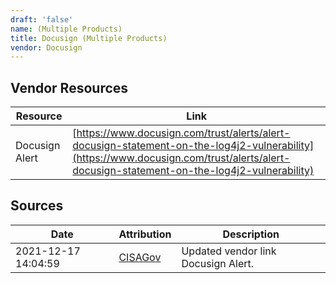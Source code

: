 ```yaml
---
draft: 'false'
name: (Multiple Products)
title: Docusign (Multiple Products)
vendor: Docusign
---
```


## Vendor Resources
| Resource | Link |
| --- | --- |
| Docusign Alert | [https://www.docusign.com/trust/alerts/alert-docusign-statement-on-the-log4j2-vulnerability](https://www.docusign.com/trust/alerts/alert-docusign-statement-on-the-log4j2-vulnerability) |



## Sources
| Date | Attribution | Description |
| --- | --- | --- |
| 2021-12-17 14:04:59 | [CISAGov](https://raw.githubusercontent.com/cisagov/log4j-affected-db/develop/README.md) | Updated vendor link Docusign Alert.  |
